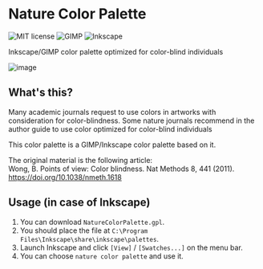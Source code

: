 # Nature Color Palette

![MIT license](https://img.shields.io/github/license/atsuyaw/NatureColorPalette) ![GIMP](https://img.shields.io/badge/-GIMP-5C5543.svg?style=flat&logo=GIMP) ![Inkscape](https://img.shields.io/badge/-Inkscape-000.svg?style=flat&logo=Inkscape)

Inkscape/GIMP color palette optimized for color-blind individuals

![image](https://user-images.githubusercontent.com/68371029/164118199-cfe09928-98c6-4064-989d-99bb2a0527dc.png)

## What's this?

Many academic journals request to use colors in artworks with consideration for color-blindness.
Some nature journals recommend in the author guide to use color optimized for color-blind individuals

This color palette is a GIMP/Inkscape color palette based on it.

The original material is the following article:  
Wong, B. Points of view: Color blindness. Nat Methods 8, 441 (2011). https://doi.org/10.1038/nmeth.1618

## Usage (in case of Inkscape)
1. You can download `NatureColorPalette.gpl`.
1. You should place the file at `C:\Program Files\Inkscape\share\inkscape\palettes`.
1. Launch Inkscape and click `[View]` / `[Swatches...]` on the menu bar.
1. You can choose `nature color palette` and use it.
